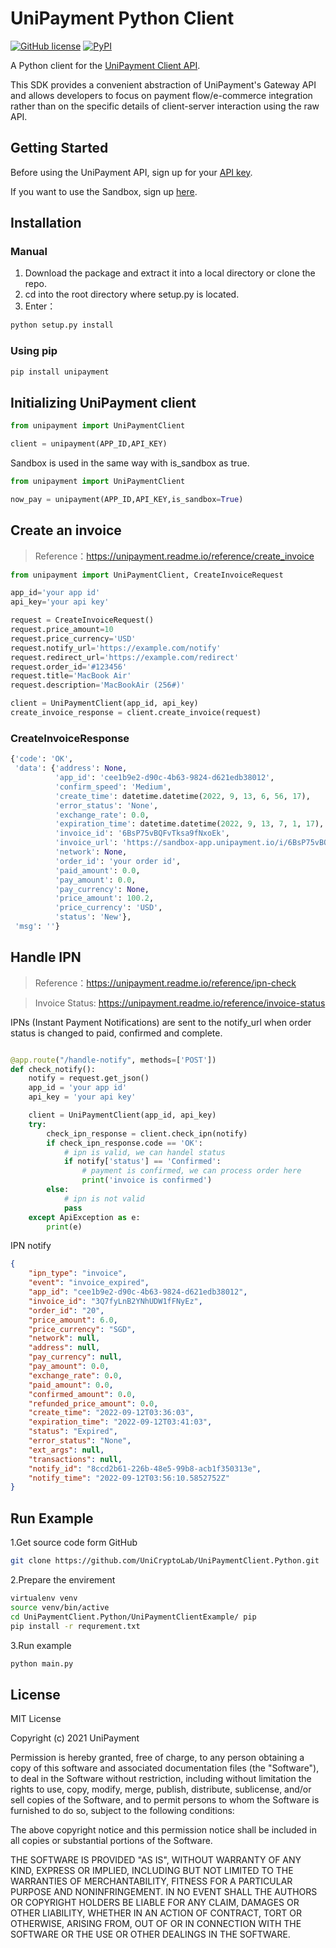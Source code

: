 # UniPayment Python Client
[![GitHub license](https://img.shields.io/badge/license-MIT-blue.svg?style=flat-square)](https://github.com/UniCryptoLab/UniPaymentClient.Python/blob/main/UniPaymentClient/LICENSE.txt)
[![PyPI](https://img.shields.io/pypi/v/unipayment.svg?style=flat-square)](https://pypi.org/project/unipayment)

A Python client for the [UniPayment Client API](https://unipayment.readme.io/reference/overview).  

This SDK provides a convenient abstraction of UniPayment's Gateway API and allows developers to focus on payment flow/e-commerce integration rather than on the specific details of client-server interaction using the raw API.


## Getting Started

Before using the UniPayment API, sign up for your [API key](https://console.unipayment.io/).

If you want to use the Sandbox, sign up [here](https://sandbox-console.unipayment.io/).

## Installation

### Manual
1. Download the package and extract it into a local directory or clone the repo.
2. cd into the root directory where setup.py is located.
3. Enter：
```bash
python setup.py install
```
### Using pip
```bash
pip install unipayment
```


## Initializing UniPayment client
```python
from unipayment import UniPaymentClient

client = unipayment(APP_ID,API_KEY)
```

Sandbox is used in the same way with is_sandbox as true.

```python
from unipayment import UniPaymentClient

now_pay = unipayment(APP_ID,API_KEY,is_sandbox=True)
```

## Create an invoice
> Reference：https://unipayment.readme.io/reference/create_invoice

```python
from unipayment import UniPaymentClient, CreateInvoiceRequest

app_id='your app id'
api_key='your api key'

request = CreateInvoiceRequest()
request.price_amount=10
request.price_currency='USD'
request.notify_url='https://example.com/notify'
request.redirect_url='https://example.com/redirect'
request.order_id='#123456'
request.title='MacBook Air'
request.description='MacBookAir (256#)'

client = UniPaymentClient(app_id, api_key)
create_invoice_response = client.create_invoice(request)
```
### CreateInvoiceResponse

```python
{'code': 'OK',
 'data': {'address': None,
          'app_id': 'cee1b9e2-d90c-4b63-9824-d621edb38012',
          'confirm_speed': 'Medium',
          'create_time': datetime.datetime(2022, 9, 13, 6, 56, 17),
          'error_status': 'None',
          'exchange_rate': 0.0,
          'expiration_time': datetime.datetime(2022, 9, 13, 7, 1, 17),
          'invoice_id': '6BsP75vBQFvTksa9fNxoEk',
          'invoice_url': 'https://sandbox-app.unipayment.io/i/6BsP75vBQFvTksa9fNxoEk',
          'network': None,
          'order_id': 'your order id',
          'paid_amount': 0.0,
          'pay_amount': 0.0,
          'pay_currency': None,
          'price_amount': 100.2,
          'price_currency': 'USD',
          'status': 'New'},
 'msg': ''}

```

## Handle IPN
> Reference：https://unipayment.readme.io/reference/ipn-check

> Invoice Status: https://unipayment.readme.io/reference/invoice-status

IPNs (Instant Payment Notifications) are sent to the notify_url when order status is changed to paid, confirmed and complete. 

```python

@app.route("/handle-notify", methods=['POST'])
def check_notify():
    notify = request.get_json()
    app_id = 'your app id'
    api_key = 'your api key'

    client = UniPaymentClient(app_id, api_key)
    try:
        check_ipn_response = client.check_ipn(notify)
        if check_ipn_response.code == 'OK':
            # ipn is valid, we can handel status
            if notify['status'] == 'Confirmed':
                # payment is confirmed, we can process order here
                print('invoice is confirmed')
        else:
            # ipn is not valid
            pass
    except ApiException as e:
        print(e)

```

IPN notify
``` json
{
	"ipn_type": "invoice",
	"event": "invoice_expired",
	"app_id": "cee1b9e2-d90c-4b63-9824-d621edb38012",
	"invoice_id": "3Q7fyLnB2YNhUDW1fFNyEz",
	"order_id": "20",
	"price_amount": 6.0,
	"price_currency": "SGD",
	"network": null,
	"address": null,
	"pay_currency": null,
	"pay_amount": 0.0,
	"exchange_rate": 0.0,
	"paid_amount": 0.0,
	"confirmed_amount": 0.0,
	"refunded_price_amount": 0.0,
	"create_time": "2022-09-12T03:36:03",
	"expiration_time": "2022-09-12T03:41:03",
	"status": "Expired",
	"error_status": "None",
	"ext_args": null,
	"transactions": null,
	"notify_id": "8ccd2b61-226b-48e5-99b8-acb1f350313e",
	"notify_time": "2022-09-12T03:56:10.5852752Z"
}
```

## Run Example

1.Get source code form GitHub 
``` bash
git clone https://github.com/UniCryptoLab/UniPaymentClient.Python.git
```

2.Prepare the envirement
``` bash
virtualenv venv
source venv/bin/active
cd UniPaymentClient.Python/UniPaymentClientExample/ pip
pip install -r requrement.txt
```
3.Run example
``` bash
python main.py
```

## License

MIT License

Copyright (c) 2021 UniPayment

Permission is hereby granted, free of charge, to any person obtaining a copy
of this software and associated documentation files (the "Software"), to deal
in the Software without restriction, including without limitation the rights
to use, copy, modify, merge, publish, distribute, sublicense, and/or sell
copies of the Software, and to permit persons to whom the Software is
furnished to do so, subject to the following conditions:

The above copyright notice and this permission notice shall be included in all
copies or substantial portions of the Software.

THE SOFTWARE IS PROVIDED "AS IS", WITHOUT WARRANTY OF ANY KIND, EXPRESS OR
IMPLIED, INCLUDING BUT NOT LIMITED TO THE WARRANTIES OF MERCHANTABILITY,
FITNESS FOR A PARTICULAR PURPOSE AND NONINFRINGEMENT. IN NO EVENT SHALL THE
AUTHORS OR COPYRIGHT HOLDERS BE LIABLE FOR ANY CLAIM, DAMAGES OR OTHER
LIABILITY, WHETHER IN AN ACTION OF CONTRACT, TORT OR OTHERWISE, ARISING FROM,
OUT OF OR IN CONNECTION WITH THE SOFTWARE OR THE USE OR OTHER DEALINGS IN THE
SOFTWARE.